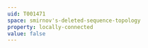 ```yaml
---
uid: T001471
space: smirnov's-deleted-sequence-topology
property: locally-connected
value: false
---
```

